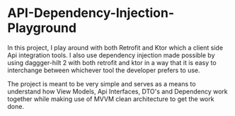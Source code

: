 # API-Dependency-Injection-Playground

In this project, I play around with both Retrofit and Ktor which a client side Api integration tools.
I also use dependency injection made possible by using daggger-hilt 2 with both retrofit and ktor in a way that it is easy to interchange between whichever tool
the developer prefers to use.

The project is meant to be very simple and serves as a means to understand how View Models, Api Interfaces, DTO's and 
Dependency work together while making use of  MVVM clean architecture to get the work done.
